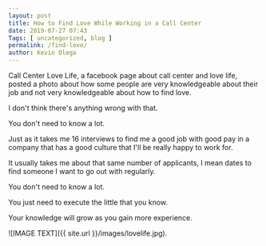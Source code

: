 ```yaml
--- 
layout: post 
title: How to Find Love While Working in a Call Center
date: 2019-07-27 07:43
Tags: [ uncategorized, blog ]
permalink: /find-love/ 
author: Kevin Olega 
--- 
```

Call Center Love Life, a facebook page about call center and love life, posted a photo about how some people are very knowledgeable about their job and not very knowledgeable about how to find love.

I don't think there's anything wrong with that.

You don't need to know a lot.

Just as it takes me 16 interviews to find me a good job with good pay in a company that has a good culture that I'll be really happy to work for.

It usually takes me about that same number of applicants, I mean dates to find someone I want to go out with regularly.

You don't need to know a lot.

You just need to execute the little that you know.

Your knowledge will grow as you gain more experience.

![IMAGE TEXT]({{ site.url }}/images/lovelife.jpg).